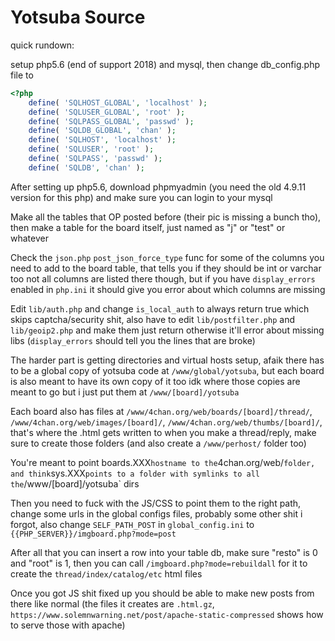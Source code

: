 # Yotsuba Source

quick rundown:

setup php5.6 (end of support 2018) and mysql, then change db_config.php file to

```PHP
<?php
	define( 'SQLHOST_GLOBAL', 'localhost' );
	define( 'SQLUSER_GLOBAL', 'root' );
	define( 'SQLPASS_GLOBAL', 'passwd' );
	define( 'SQLDB_GLOBAL', 'chan' );
	define( 'SQLHOST', 'localhost' );
	define( 'SQLUSER', 'root' );
	define( 'SQLPASS', 'passwd' );
	define( 'SQLDB', 'chan' );
```

After setting up php5.6, download phpmyadmin (you need the old 4.9.11 version for this php) and make sure you can login to your mysql

Make all the tables that OP posted before (their pic is missing a bunch tho), then make a table for the board itself, just named as "j" or "test" or whatever

Check the `json.php` `post_json_force_type` func for some of the columns you need to add to the board table, that tells you if they should be int or varchar too
not all columns are listed there though, but if you have `display_errors` enabled in `php.ini` it should give you error about which columns are missing

Edit `lib/auth.php` and change `is_local_auth` to always return true which skips captcha/security shit, also have to edit `lib/postfilter.php` and `lib/geoip2.php` and make them just return otherwise it'll error about missing libs (`display_errors` should tell you the lines that are broke)

The harder part is getting directories and virtual hosts setup, afaik there has to be a global copy of yotsuba code at `/www/global/yotsuba`, but each board is also meant to have its own copy of it too
idk where those copies are meant to go but i just put them at `/www/[board]/yotsuba`

Each board also has files at `/www/4chan.org/web/boards/[board]/thread/`, `/www/4chan.org/web/images/[board]/`, `/www/4chan.org/web/thumbs/[board]/`, that's where the .html gets written to when you make a thread/reply, make sure to create those folders (and also create a `/www/perhost/` folder too)

You're meant to point boards.XXX` hostname to the `4chan.org/web/` folder, and think `sys.XXX` points to a folder with symlinks to all the `/www/[board]/yotsuba` dirs

Then you need to fuck with the JS/CSS to point them to the right path, change some urls in the global configs files, probably some other shit i forgot, also change `SELF_PATH_POST` in `global_config.ini` to `{{PHP_SERVER}}/imgboard.php?mode=post`

After all that you can insert a row into your table db, make sure "resto" is 0 and "root" is 1, then you can call `/imgboard.php?mode=rebuildall` for it to create the `thread/index/catalog/etc` html files

Once you got JS shit fixed up you should be able to make new posts from there like normal (the files it creates are 	`.html.gz`, `https://www.solemnwarning.net/post/apache-static-compressed` shows how to serve those with apache)